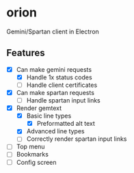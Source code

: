 # orion

Gemini/Spartan client in Electron

## Features

 - [x] Can make gemini requests
     - [x] Handle 1x status codes
     - [ ] Handle client certificates
 - [x] Can make spartan requests
     - [ ] Handle spartan input links
 - [x] Render gemtext
     - [x] Basic line types
         - [x] Preformatted alt text
     - [x] Advanced line types
     - [ ] Correctly render spartan input links
 - [ ] Top menu
 - [ ] Bookmarks
 - [ ] Config screen
